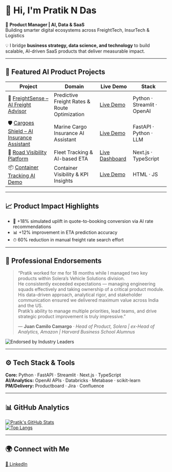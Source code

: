 # 👋 Hi, I'm Pratik N Das  
🚀 **Product Manager | AI, Data & SaaS**  
Building smarter digital ecosystems across FreightTech, InsurTech & Logistics  

💡 I bridge **business strategy, data science, and technology** to build scalable, AI-driven SaaS products that deliver measurable impact.  

---

## 🧩 Featured AI Product Projects  

| Project | Domain | Live Demo | Stack |
|----------|---------|-----------|-------|
| 🧠 [FreightSense – AI Freight Advisor](https://github.com/pratikndas-pm/FreightSense-AI-Freight-Advisor) | Predictive Freight Rates & Route Optimization | [Live Demo](https://freightsense-ai-freight-advisor.vercel.app/) | Python · Streamlit · OpenAI |
| 🛡️ [Cargoes Shield – AI Insurance Assistant](https://github.com/pratikndas-pm/Cargoes-Shield-AI-Assistant) | Marine Cargo Insurance AI Assistant | [Live Demo](https://cargoes-shield-ai-assistant.vercel.app/) | FastAPI · Python · LLM |
| 🚛 [Road Visibility Platform](https://github.com/pratikndas-pm/Road-Visibility-Platform) | Fleet Tracking & AI-based ETA | [Live Dashboard](https://road-visibility-platform-xzn7.vercel.app/dashboard) | Next.js · TypeScript |
| 📦 [Container Tracking AI Demo](https://github.com/pratikndas-pm/Container-Tracking-AI-Demo) | Container Visibility & KPI Insights | [Live Demo](https://container-tracking-ai-demo.vercel.app/) | HTML · JS |

---

## 📈 Product Impact Highlights  
- 🚀 +18% simulated uplift in quote-to-booking conversion via AI rate recommendations  
- 📊 +12% improvement in ETA prediction accuracy  
- ⏱ 60% reduction in manual freight rate search effort  

---

## 🏅 Professional Endorsements  

> “Pratik worked for me for 18 months while I managed two key products within Solera’s Vehicle Solutions division.  
> He consistently exceeded expectations — managing engineering squads effectively and taking ownership of a critical product module.  
> His data-driven approach, analytical rigor, and stakeholder communication ensured we delivered maximum value across India and the US.  
> Pratik’s ability to manage multiple priorities, lead teams, and drive strategic product improvement is truly impressive.”  
>  
> — **Juan Camilo Camargo** · *Head of Product, Solera | ex-Head of Analytics, Amazon | Harvard Business School Alumnus*

![Endorsed by Industry Leaders](https://img.shields.io/badge/Endorsed%20by-Head%20of%20Analytics%20Amazon%20(Harvard%20Alumnus)-green?style=for-the-badge)

---

## ⚙️ Tech Stack & Tools  
**Core:** Python · FastAPI · Streamlit · Next.js · TypeScript  
**AI/Analytics:** OpenAI APIs · Databricks · Metabase · scikit-learn  
**PM/Delivery:** Productboard · Jira · Confluence  

---

## 📊 GitHub Analytics  
[![Pratik's GitHub Stats](https://github-readme-stats.vercel.app/api?username=pratikndas-pm&show_icons=true&theme=radical)](https://github.com/pratikndas-pm)  
[![Top Langs](https://github-readme-stats.vercel.app/api/top-langs/?username=pratikndas-pm&layout=compact&theme=radical)](https://github.com/pratikndas-pm)

---

## 🌍 Connect with Me  
[💼 LinkedIn](https://www.linkedin.com/in/pratik-d)
